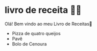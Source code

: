 # livro de receita :man_cook:



Olá! Bem vindo ao meu Livro de Receitas:wave:

- Pizza de quatro queijos 
- Pavê
- Bolo de Cenoura



